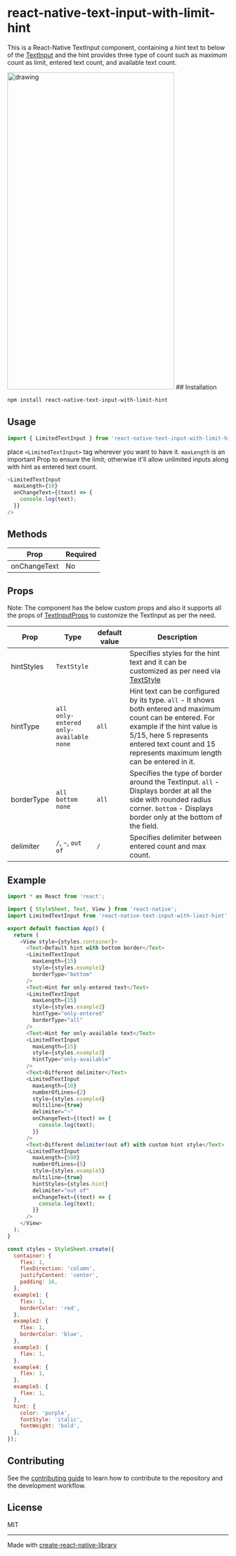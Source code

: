 # react-native-text-input-with-limit-hint

This is a React-Native TextInput component, containing a hint text to below of the [TextInput](https://reactnative.dev/docs/textinput) and the hint provides three type of count such as maximum count as limit, entered text count, and available text count.

<img src="https://github.com/trdevendran/react-native-text-input-with-limit-hint/assets/12223179/000480f4-d4ba-4d62-811b-5264b89eb0e2" alt="drawing" style="width:380px;height:720px" />
## Installation

```sh
npm install react-native-text-input-with-limit-hint
```

## Usage

```js
import { LimitedTextInput } from 'react-native-text-input-with-limit-hint';
```

place `<LimitedTextInput>` tag wherever you want to have it.
`maxLength` is an important Prop to ensure the limit; otherwise it'll allow unlimited inputs along with hint as entered text count.

```js
<LimitedTextInput
  maxLength={10}
  onChangeText={(text) => {
    console.log(text);
  }}
/>
```

## Methods

|     Prop        |    Required     |
| --------------- | --------------- |
| onChangeText    |       No        |

## Props

Note: The component has the below custom props and also it supports all the props of [TextInputProps](https://reactnative.dev/docs/textinput#props) to customize the TextInput as per the need.

|     Prop             |      Type           |   default value    | Description |
| ---------------      | --------------------------- | ------------------ | ----------- |
| hintStyles           |     `TextStyle`     || Specifies styles for the hint text and it can be customized as per need via [TextStyle](https://reactnative.dev/docs/text#style) |
| hintType             |   `all`<br/> `only-entered`<br/> `only-available`<br/> `none` | `all` | Hint text can be configured by its type. `all` - It shows both entered and maximum count can be entered. For example if the hint value is 5/15, here 5 represents entered text count and 15 represents maximum length can be entered in it.|
| borderType           |  `all` <br/> `bottom`<br/>`none`<br/> |`all`| Specifies the type of border around the TextInput. `all` - Displays border at all the side with rounded radius corner. `bottom` - Displays border only at the bottom of the field. |
| delimiter           |  `/`, `~`, `out of`| `/`| Specifies delimiter between entered count and max count. |

## Example

```js
import * as React from 'react';

import { StyleSheet, Text, View } from 'react-native';
import LimitedTextInput from 'react-native-text-input-with-limit-hint';

export default function App() {
  return (
    <View style={styles.container}>
      <Text>Default hint with bottom border</Text>
      <LimitedTextInput
        maxLength={15}
        style={styles.example1}
        borderType="bottom"
      />
      <Text>Hint for only-entered text</Text>
      <LimitedTextInput
        maxLength={15}
        style={styles.example2}
        hintType="only-entered"
        borderType="all"
      />
      <Text>Hint for only-available text</Text>
      <LimitedTextInput
        maxLength={15}
        style={styles.example3}
        hintType="only-available"
      />
      <Text>Different delimiter</Text>
      <LimitedTextInput
        maxLength={10}
        numberOfLines={2}
        style={styles.example4}
        multiline={true}
        delimiter="~"
        onChangeText={(text) => {
          console.log(text);
        }}
      />
      <Text>Different delimiter(out of) with custom hint style</Text>
      <LimitedTextInput
        maxLength={500}
        numberOfLines={5}
        style={styles.example5}
        multiline={true}
        hintStyles={styles.hint}
        delimiter="out of"
        onChangeText={(text) => {
          console.log(text);
        }}
      />
    </View>
  );
}

const styles = StyleSheet.create({
  container: {
    flex: 1,
    flexDirection: 'column',
    justifyContent: 'center',
    padding: 16,
  },
  example1: {
    flex: 1,
    borderColor: 'red',
  },
  example2: {
    flex: 1,
    borderColor: 'blue',
  },
  example3: {
    flex: 1,
  },
  example4: {
    flex: 1,
  },
  example5: {
    flex: 1,
  },
  hint: {
    color: 'purple',
    fontStyle: 'italic',
    fontWeight: 'bold',
  },
});

```

## Contributing

See the [contributing guide](CONTRIBUTING.md) to learn how to contribute to the repository and the development workflow.

## License

MIT

---

Made with [create-react-native-library](https://github.com/callstack/react-native-builder-bob)
